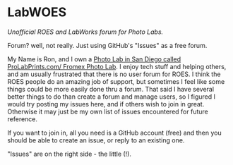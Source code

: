 LabWOES
=======

*Unofficial ROES and LabWorks forum for Photo Labs.*

Forum? well, not really. Just using GitHub's "Issues" as a free forum. 

My Name is Ron, and I own a [Photo Lab in San Diego called ProLabPrints.com/ Fromex Photo Lab](http://prolabprints.com). I enjoy tech stuff and helping others, and am usually frustrated that there is no user forum for ROES. I think the ROES people do an amazing job of support, but sometimes I feel like some things could be more easily done thru a forum. That said I have several better things to do than create a forum and manage users, so I figured I would try posting my issues here, and if others wish to join in great. Otherwise it may just be my own list of issues encountered for future reference.

If you want to join in, all you need is a GitHub account (free) and then you should be able to create an issue, or reply to an existing one.

"Issues" are on the right side - the little (!).





